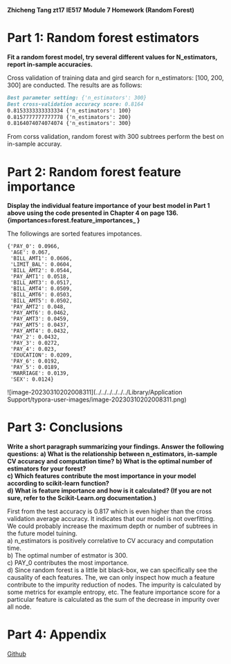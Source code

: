 **Zhicheng Tang zt17**
**IE517**
**Module 7 Homework (Random Forest)**


# Part 1: Random forest estimators
**Fit a random forest model, try several different values for N_estimators, report in-sample accuracies.**

Cross validation of training data and gird search for n_estimators: [100, 200, 300] are conducted. The results are as follows:

```markdown
Best parameter setting: {'n_estimators': 300}
Best cross-validation accuracy score: 0.8164
0.8153333333333334 {'n_estimators': 100}
0.8157777777777778 {'n_estimators': 200}
0.8164074074074074 {'n_estimators': 300}
```

From corss validation, random forest with 300 subtrees perform the best on in-sample accuray.

# Part 2: Random forest feature importance

**Display the individual feature importance of your best model in Part 1 above using the code presented in Chapter 4 on page 136. {importances=forest.feature_importances_ }**

The followings are sorted features impotances.

```
{'PAY_0': 0.0966,
 'AGE': 0.067,
 'BILL_AMT1': 0.0606,
 'LIMIT_BAL': 0.0604,
 'BILL_AMT2': 0.0544,
 'PAY_AMT1': 0.0518,
 'BILL_AMT3': 0.0517,
 'BILL_AMT4': 0.0509,
 'BILL_AMT6': 0.0503,
 'BILL_AMT5': 0.0502,
 'PAY_AMT2': 0.048,
 'PAY_AMT6': 0.0462,
 'PAY_AMT3': 0.0459,
 'PAY_AMT5': 0.0437,
 'PAY_AMT4': 0.0432,
 'PAY_2': 0.0432,
 'PAY_3': 0.0272,
 'PAY_4': 0.023,
 'EDUCATION': 0.0209,
 'PAY_6': 0.0192,
 'PAY_5': 0.0189,
 'MARRIAGE': 0.0139,
 'SEX': 0.0124}
```

![image-20230310202008311](../../../../../../Library/Application Support/typora-user-images/image-20230310202008311.png)

# Part 3: Conclusions

**Write a short paragraph summarizing your findings. Answer the following questions:**
**a) What is the relationship between n_estimators, in-sample CV accuracy and computation time?**
**b) What is the optimal number of estimators for your forest?  
c) Which features contribute the most importance in your model according to scikit-learn function?  
d) What is feature importance and how is it calculated?  (If you are not sure, refer to the Scikit-Learn.org documentation.)**

First from the test accuracy is 0.817 which is even higher than the cross validation average accuracy. It indicates that our model is not overfitting. We could probably increase the maximum depth or number of subtrees in the future model tuining. <br>
a) n_estimators is positively correlative to CV accuracy and computation time. <br>
b) The optimal number of estmator is 300. <br>
c) PAY_0 contributes the most importance. <br>
d) Since random forest is a little bit black-box, we can specifically see the causality of each features. The, we can only inspect how much a feature contribute to the impurity reduction of nodes. The impurity is calculated by some metrics for example entropy, etc. The feature importance score for a particular feature is calculated as the sum of the decrease in impurity over all node.

# Part 4: Appendix

[Github](https://github.com/Aaronlalala/Code-IE-517-ML-in-Finance/blob/main/IE517_S23_HW7/Random_Forest.ipynb)